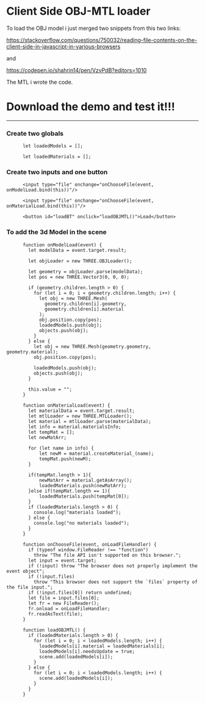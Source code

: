 # Client Side OBJ-MTL loader

To load the OBJ model i just merged two snippets from this two links:

https://stackoverflow.com/questions/750032/reading-file-contents-on-the-client-side-in-javascript-in-various-browsers

and

https://codepen.io/shahrin14/pen/VzvPdB?editors=1010

The MTL i wrote the code.

# Download the demo and test it!!!

---

### Create two globals

          let loadedModels = [];

          let loadedMaterials = [];

### Create two inputs and one button

          <input type="file" onchange="onChooseFile(event, onModelLoad.bind(this))"/>

          <input type="file" onchange="onChooseFile(event, onMaterialLoad.bind(this))"/>

          <button id="loadBT" onclick="loadOBJMTL()">Load</button>


### To add the 3d Model in the scene

          function onModelLoad(event) {
            let modelData = event.target.result;

            let objLoader = new THREE.OBJLoader();

            let geometry = objLoader.parse(modelData);
            let pos = new THREE.Vector3(0, 0, 0);

            if (geometry.children.length > 0) {
              for (let i = 0; i < geometry.children.length; i++) {
                let obj = new THREE.Mesh(
                  geometry.children[i].geometry,
                  geometry.children[i].material
                );
                obj.position.copy(pos);
                loadedModels.push(obj);
                objects.push(obj);
              }
            } else {
              let obj = new THREE.Mesh(geometry.geometry, geometry.material);
              obj.position.copy(pos);

              loadedModels.push(obj);
              objects.push(obj);
            }
            
            this.value = "";
          }

          function onMaterialLoad(event) {
            let materialData = event.target.result;
            let mtlLoader = new THREE.MTLLoader();
            let material = mtlLoader.parse(materialData);
            let info = material.materialsInfo;
            let tempMat = [];
            let newMatArr;

            for (let name in info) {
                let newM = material.createMaterial_(name);
                tempMat.push(newM);
            }

            if(tempMat.length > 1){
                newMatArr = material.getAsArray();
                loadedMaterials.push(newMatArr);
            }else if(tempMat.length == 1){
                loadedMaterials.push(tempMat[0]);
            }
            if (loadedMaterials.length > 0) {
              console.log("materials loaded");
            } else {
              console.log("no materials loaded");
            }
          }

          function onChooseFile(event, onLoadFileHandler) {
            if (typeof window.FileReader !== "function")
              throw "The file API isn't supported on this browser.";
            let input = event.target;
            if (!input) throw "The browser does not properly implement the event object";
            if (!input.files)
              throw "This browser does not support the `files` property of the file input.";
            if (!input.files[0]) return undefined;
            let file = input.files[0];
            let fr = new FileReader();
            fr.onload = onLoadFileHandler;
            fr.readAsText(file);
          }

          function loadOBJMTL() {
            if (loadedMaterials.length > 0) {
              for (let i = 0; i < loadedModels.length; i++) {
                loadedModels[i].material = loadedMaterials[i];
                loadedModels[i].needsUpdate = true;
                scene.add(loadedModels[i]);
              }
            } else {
              for (let i = 0; i < loadedModels.length; i++) {
                scene.add(loadedModels[i]);
              }
            }
          }

